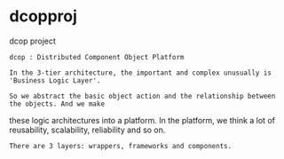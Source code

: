 # dcopproj
dcop project

    dcop : Distributed Component Object Platform

    In the 3-tier architecture, the important and complex unusually is 'Business Logic Layer'.
    
    So we abstract the basic object action and the relationship between the objects. And we make 
these logic architectures into a platform. In the platform, we think a lot of reusability, 
scalability, reliability and so on.

    There are 3 layers: wrappers, frameworks and components.
